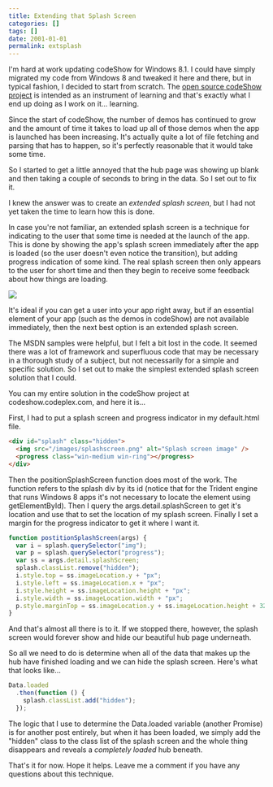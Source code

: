 ```yaml
---
title: Extending that Splash Screen
categories: []
tags: []
date: 2001-01-01
permalink: extsplash
---
```


I'm hard at work updating codeShow for Windows 8.1\. I could have simply migrated my code from Windows 8 and tweaked it here and there, but in typical fashion, I decided to start from scratch. The [open source codeShow project](http://codeshow.codeplex.com/SourceControl/latest) is intended as an instrument of learning and that's exactly what I end up doing as I work on it... learning.
<!-- more -->

Since the start of codeShow, the number of demos has continued to grow and the amount of time it takes to load up all of those demos when the app is launched has been increasing. It's actually quite a lot of file fetching and parsing that has to happen, so it's perfectly reasonable that it would take some time.

So I started to get a little annoyed that the hub page was showing up blank and then taking a couple of seconds to bring in the data. So I set out to fix it.

I knew the answer was to create an _extended splash screen_, but I had not yet taken the time to learn how this is done.

In case you're not familiar, an extended splash screen is a technique for indicating to the user that some time is needed at the launch of the app. This is done by showing the app's splash screen immediately after the app is loaded (so the user doesn't even notice the transition), but adding progress indication of some kind. The real splash screen then only appears to the user for short time and then they begin to receive some feedback about how things are loading.

![](/files/extsplash_01.png)

It's ideal if you can get a user into your app right away, but if an essential element of your app (such as the demos in codeShow) are not available immediately, then the next best option is an extended splash screen.

The MSDN samples were helpful, but I felt a bit lost in the code. It seemed there was a lot of framework and superfluous code that may be necessary in a thorough study of a subject, but not necessarily for a simple and specific solution. So I set out to make the simplest extended splash screen solution that I could.

You can my entire solution in the codeShow project at codeshow.codeplex.com, and here it is... 

First, I had to put a splash screen and progress indicator in my default.html file.

``` html
<div id="splash" class="hidden">
  <img src="/images/splashscreen.png" alt="Splash screen image" />
  <progress class="win-medium win-ring"></progress>
</div>
```

Then the positionSplashScreen function does most of the work. The function refers to the splash div by its id (notice that for the Trident engine that runs Windows 8 apps it's not necessary to locate the element using getElementById). Then I query the args.detail.splashScreen to get it's location and use that to set the location of my splash screen. Finally I set a margin for the progress indicator to get it where I want it.

``` js
function postitionSplashScreen(args) {
  var i = splash.querySelector("img");
  var p = splash.querySelector("progress");
  var ss = args.detail.splashScreen;
  splash.classList.remove("hidden");
  i.style.top = ss.imageLocation.y + "px";
  i.style.left = ss.imageLocation.x + "px";
  i.style.height = ss.imageLocation.height + "px";
  i.style.width = ss.imageLocation.width + "px";
  p.style.marginTop = ss.imageLocation.y + ss.imageLocation.height + 32 + "px";
}
```

And that's almost all there is to it. If we stopped there, however, the splash screen would forever show and hide our beautiful hub page underneath.

So all we need to do is determine when all of the data that makes up the hub have finished loading and we can hide the splash screen. Here's what that looks like...

``` js
Data.loaded
  .then(function () {
    splash.classList.add("hidden");
  });
```

The logic that I use to determine the Data.loaded variable (another Promise) is for another post entirely, but when it has been loaded, we simply add the "hidden" class to the class list of the splash screen and the whole thing disappears and reveals a _completely loaded_ hub beneath.

That's it for now. Hope it helps. Leave me a comment if you have any questions about this technique.